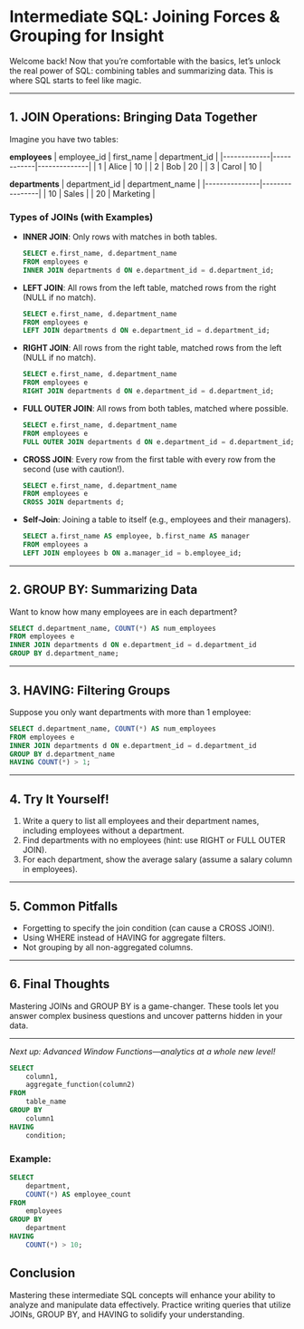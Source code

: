 
# Intermediate SQL: Joining Forces & Grouping for Insight

Welcome back! Now that you’re comfortable with the basics, let’s unlock the real power of SQL: combining tables and summarizing data. This is where SQL starts to feel like magic.

---

## 1. JOIN Operations: Bringing Data Together

Imagine you have two tables:

**employees**
| employee_id | first_name | department_id |
|-------------|------------|--------------|
| 1           | Alice      | 10           |
| 2           | Bob        | 20           |
| 3           | Carol      | 10           |

**departments**
| department_id | department_name |
|---------------|----------------|
| 10            | Sales          |
| 20            | Marketing      |

### Types of JOINs (with Examples)

- **INNER JOIN**: Only rows with matches in both tables.

    ```sql
    SELECT e.first_name, d.department_name
    FROM employees e
    INNER JOIN departments d ON e.department_id = d.department_id;
    ```

- **LEFT JOIN**: All rows from the left table, matched rows from the right (NULL if no match).

    ```sql
    SELECT e.first_name, d.department_name
    FROM employees e
    LEFT JOIN departments d ON e.department_id = d.department_id;
    ```

- **RIGHT JOIN**: All rows from the right table, matched rows from the left (NULL if no match).

    ```sql
    SELECT e.first_name, d.department_name
    FROM employees e
    RIGHT JOIN departments d ON e.department_id = d.department_id;
    ```

- **FULL OUTER JOIN**: All rows from both tables, matched where possible.

    ```sql
    SELECT e.first_name, d.department_name
    FROM employees e
    FULL OUTER JOIN departments d ON e.department_id = d.department_id;
    ```

- **CROSS JOIN**: Every row from the first table with every row from the second (use with caution!).

    ```sql
    SELECT e.first_name, d.department_name
    FROM employees e
    CROSS JOIN departments d;
    ```

- **Self-Join**: Joining a table to itself (e.g., employees and their managers).

    ```sql
    SELECT a.first_name AS employee, b.first_name AS manager
    FROM employees a
    LEFT JOIN employees b ON a.manager_id = b.employee_id;
    ```

---

## 2. GROUP BY: Summarizing Data

Want to know how many employees are in each department?

```sql
SELECT d.department_name, COUNT(*) AS num_employees
FROM employees e
INNER JOIN departments d ON e.department_id = d.department_id
GROUP BY d.department_name;
```

---

## 3. HAVING: Filtering Groups

Suppose you only want departments with more than 1 employee:

```sql
SELECT d.department_name, COUNT(*) AS num_employees
FROM employees e
INNER JOIN departments d ON e.department_id = d.department_id
GROUP BY d.department_name
HAVING COUNT(*) > 1;
```

---

## 4. Try It Yourself!

1. Write a query to list all employees and their department names, including employees without a department.
2. Find departments with no employees (hint: use RIGHT or FULL OUTER JOIN).
3. For each department, show the average salary (assume a salary column in employees).

---

## 5. Common Pitfalls

- Forgetting to specify the join condition (can cause a CROSS JOIN!).
- Using WHERE instead of HAVING for aggregate filters.
- Not grouping by all non-aggregated columns.

---

## 6. Final Thoughts

Mastering JOINs and GROUP BY is a game-changer. These tools let you answer complex business questions and uncover patterns hidden in your data.

---

*Next up: Advanced Window Functions—analytics at a whole new level!*

```sql
SELECT 
    column1, 
    aggregate_function(column2)
FROM 
    table_name
GROUP BY 
    column1
HAVING 
    condition;
```

### Example:

```sql
SELECT 
    department, 
    COUNT(*) AS employee_count
FROM 
    employees
GROUP BY 
    department
HAVING 
    COUNT(*) > 10;
```

## Conclusion

Mastering these intermediate SQL concepts will enhance your ability to analyze and manipulate data effectively. Practice writing queries that utilize JOINs, GROUP BY, and HAVING to solidify your understanding.